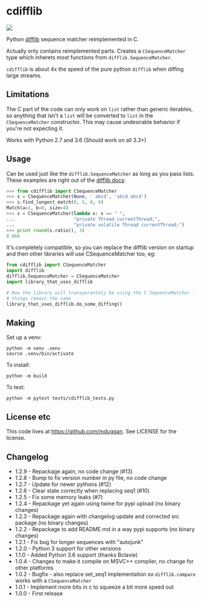 cdifflib
========
  [<img src="https://travis-ci.org/mduggan/cdifflib.svg?branch=master">](https://travis-ci.org/mduggan/cdifflib/)

Python [difflib](http://docs.python.org/2/library/difflib.html) sequence
matcher reimplemented in C.

Actually only contains reimplemented parts.  Creates a `CSequenceMatcher` type
which inherets most functions from `difflib.SequenceMatcher`.

`cdifflib` is about 4x the speed of the pure python `difflib` when diffing
large streams.

Limitations
-----------
The C part of the code can only work on `list` rather than generic iterables,
so anything that isn't a `list` will be converted to `list` in the
`CSequenceMatcher` constructor.  This may cause undesirable behavior if you're
not expecting it.

Works with Python 2.7 and 3.6 (Should work on all 3.3+)

Usage
-----
Can be used just like the `difflib.SequenceMatcher` as long as you pass lists.  These examples are right out of the [difflib docs](http://docs.python.org/2/library/difflib.html):
```Python
>>> from cdifflib import CSequenceMatcher
>>> s = CSequenceMatcher(None, ' abcd', 'abcd abcd')
>>> s.find_longest_match(0, 5, 0, 9)
Match(a=1, b=0, size=4)
>>> s = CSequenceMatcher(lambda x: x == " ",
...                      "private Thread currentThread;",
...                      "private volatile Thread currentThread;")
>>> print round(s.ratio(), 3)
0.866
```

It's completely compatible, so you can replace the difflib version on startup
and then other libraries will use CSequenceMatcher too, eg:
```Python
from cdifflib import CSequenceMatcher
import difflib
difflib.SequenceMatcher = CSequenceMatcher
import library_that_uses_difflib

# Now the library will transparantely be using the C SequenceMatcher - other
# things remain the same
library_that_uses_difflib.do_some_diffing()
```


Making
------
Set up a venv:
```
python -m venv .venv
source .venv/bin/activate
```

To install:
```
python -m build
```

To test:
```
python -m pytest tests/cdifflib_tests.py
```

License etc
-----------
This code lives at https://github.com/mduggan.  See LICENSE for the license.


Changelog
---------
* 1.2.9 - Repackage again, no code change (#13)
* 1.2.8 - Bump to fix version number in py file, no code change
* 1.2.7 - Update for newer pythons (#12)
* 1.2.6 - Clear state correctly when replacing seq1 (#10)
* 1.2.5 - Fix some memory leaks (#7)
* 1.2.4 - Repackage yet again using twine for pypi upload (no binary changes)
* 1.2.3 - Repackage again with changelog update and corrected src package (no binary changes)
* 1.2.2 - Repackage to add README.md in a way pypi supports (no binary changes)
* 1.2.1 - Fix bug for longer sequences with "autojunk"
* 1.2.0 - Python 3 support for other versions
* 1.1.0 - Added Python 3.6 support (thanks Bclavie)
* 1.0.4 - Changes to make it compile on MSVC++ compiler, no change for other platforms
* 1.0.2 - Bugfix - also replace set_seq1 implementation so `difflib.compare` works with a `CSequenceMatcher`
* 1.0.1 - Implement more bits in c to squeeze a bit more speed out
* 1.0.0 - First release
